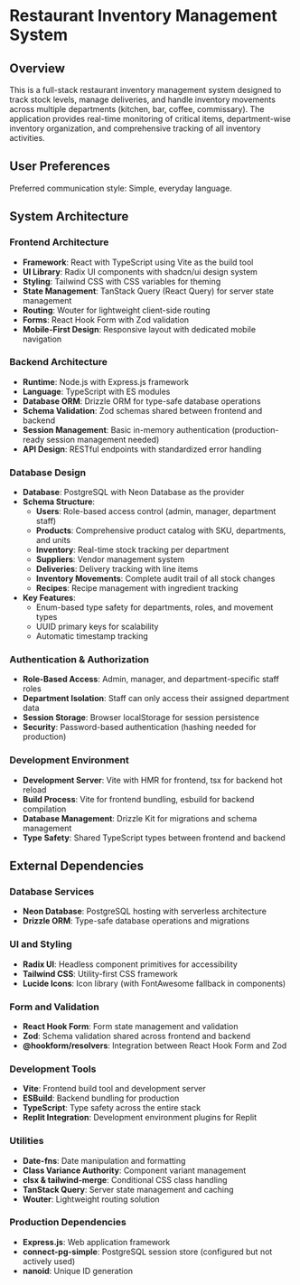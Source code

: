 # Restaurant Inventory Management System

## Overview

This is a full-stack restaurant inventory management system designed to track stock levels, manage deliveries, and handle inventory movements across multiple departments (kitchen, bar, coffee, commissary). The application provides real-time monitoring of critical items, department-wise inventory organization, and comprehensive tracking of all inventory activities.

## User Preferences

Preferred communication style: Simple, everyday language.

## System Architecture

### Frontend Architecture
- **Framework**: React with TypeScript using Vite as the build tool
- **UI Library**: Radix UI components with shadcn/ui design system
- **Styling**: Tailwind CSS with CSS variables for theming
- **State Management**: TanStack Query (React Query) for server state management
- **Routing**: Wouter for lightweight client-side routing
- **Forms**: React Hook Form with Zod validation
- **Mobile-First Design**: Responsive layout with dedicated mobile navigation

### Backend Architecture
- **Runtime**: Node.js with Express.js framework
- **Language**: TypeScript with ES modules
- **Database ORM**: Drizzle ORM for type-safe database operations
- **Schema Validation**: Zod schemas shared between frontend and backend
- **Session Management**: Basic in-memory authentication (production-ready session management needed)
- **API Design**: RESTful endpoints with standardized error handling

### Database Design
- **Database**: PostgreSQL with Neon Database as the provider
- **Schema Structure**:
  - **Users**: Role-based access control (admin, manager, department staff)
  - **Products**: Comprehensive product catalog with SKU, departments, and units
  - **Inventory**: Real-time stock tracking per department
  - **Suppliers**: Vendor management system
  - **Deliveries**: Delivery tracking with line items
  - **Inventory Movements**: Complete audit trail of all stock changes
  - **Recipes**: Recipe management with ingredient tracking
- **Key Features**: 
  - Enum-based type safety for departments, roles, and movement types
  - UUID primary keys for scalability
  - Automatic timestamp tracking

### Authentication & Authorization
- **Role-Based Access**: Admin, manager, and department-specific staff roles
- **Department Isolation**: Staff can only access their assigned department data
- **Session Storage**: Browser localStorage for session persistence
- **Security**: Password-based authentication (hashing needed for production)

### Development Environment
- **Development Server**: Vite with HMR for frontend, tsx for backend hot reload
- **Build Process**: Vite for frontend bundling, esbuild for backend compilation
- **Database Management**: Drizzle Kit for migrations and schema management
- **Type Safety**: Shared TypeScript types between frontend and backend

## External Dependencies

### Database Services
- **Neon Database**: PostgreSQL hosting with serverless architecture
- **Drizzle ORM**: Type-safe database operations and migrations

### UI and Styling
- **Radix UI**: Headless component primitives for accessibility
- **Tailwind CSS**: Utility-first CSS framework
- **Lucide Icons**: Icon library (with FontAwesome fallback in components)

### Form and Validation
- **React Hook Form**: Form state management and validation
- **Zod**: Schema validation shared across frontend and backend
- **@hookform/resolvers**: Integration between React Hook Form and Zod

### Development Tools
- **Vite**: Frontend build tool and development server
- **ESBuild**: Backend bundling for production
- **TypeScript**: Type safety across the entire stack
- **Replit Integration**: Development environment plugins for Replit

### Utilities
- **Date-fns**: Date manipulation and formatting
- **Class Variance Authority**: Component variant management
- **clsx & tailwind-merge**: Conditional CSS class handling
- **TanStack Query**: Server state management and caching
- **Wouter**: Lightweight routing solution

### Production Dependencies
- **Express.js**: Web application framework
- **connect-pg-simple**: PostgreSQL session store (configured but not actively used)
- **nanoid**: Unique ID generation